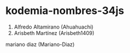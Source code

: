 # kodemia-nombres-34js

1. Alfredo Altamirano (Ahuahuachi)
2. Arisbeth Martínez (Arisbeth1409)










mariano diaz (Mariano-Diaz)